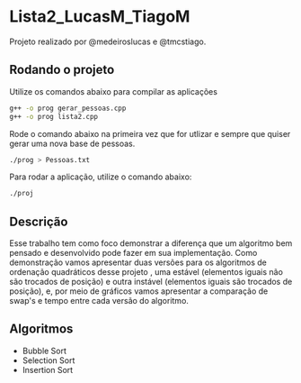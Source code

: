 # Lista2_LucasM_TiagoM
  
  Projeto realizado por @medeiroslucas e @tmcstiago.
  
## Rodando o projeto
  
  Utilize os comandos abaixo para compilar as aplicações
  
```sh
g++ -o prog gerar_pessoas.cpp
g++ -o prog lista2.cpp
```
  
  Rode o comando abaixo na primeira vez que for utlizar e sempre que quiser gerar uma nova base de pessoas.
  
```sh
./prog > Pessoas.txt
```
  Para rodar a aplicação, utilize o comando abaixo:

```sh
./proj
```

## Descrição

  Esse trabalho tem como foco demonstrar a diferença que um algoritmo bem pensado e desenvolvido pode fazer em sua implementação. Como demonstração vamos apresentar duas versões para os algoritmos de ordenação quadráticos desse projeto , uma estável (elementos iguais não são trocados de posição) e outra instável (elementos iguais são trocados de posição), e, por meio de gráficos vamos apresentar a comparação de swap's e tempo entre cada versão do algoritmo.
  
 ## Algoritmos
 
 * Bubble Sort
 * Selection Sort
 * Insertion Sort
